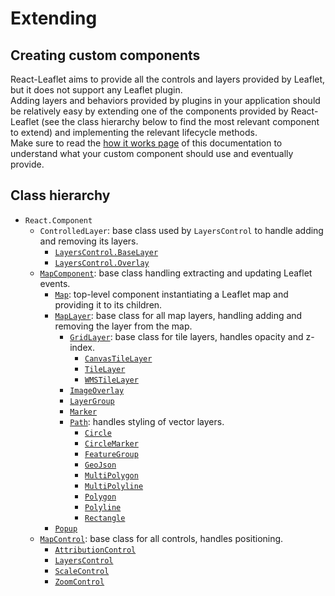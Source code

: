 # Extending

## Creating custom components

React-Leaflet aims to provide all the controls and layers provided by Leaflet, but it does not support any Leaflet plugin.  
Adding layers and behaviors provided by plugins in your application should be relatively easy by extending one of the components provided by React-Leaflet (see the class hierarchy below to find the most relevant component to extend) and implementing the relevant lifecycle methods.  
Make sure to read the [how it works page](How%20it%20works.md) of this documentation to understand what your custom component should use and eventually provide.

## Class hierarchy

- `React.Component`
  - `ControlledLayer`: base class used by `LayersControl` to handle adding and removing its layers.
    - [`LayersControl.BaseLayer`](Components.md#layerscontrolbaselayer)
    - [`LayersControl.Overlay`](Components.md#layerscontroloverlay)
  - [`MapComponent`](Components.md#mapcomponent): base class handling extracting and updating Leaflet events.
    - [`Map`](Components.md#map): top-level component instantiating a Leaflet map and providing it to its children.
    - [`MapLayer`](Components.md#maplayer): base class for all map layers, handling adding and removing the layer from the map.
      - [`GridLayer`](Components.md#gridlayer): base class for tile layers, handles opacity and z-index.
        - [`CanvasTileLayer`](Components.md#canvastilelayer)
        - [`TileLayer`](Components.md#tilelayer)
        - [`WMSTileLayer`](Components.md#wmstilelayer)
      - [`ImageOverlay`](Components.md#imageoverlay)
      - [`LayerGroup`](Components.md#layergroup)
      - [`Marker`](Components.md#marker)
      - [`Path`](Components.md#path): handles styling of vector layers.
        - [`Circle`](Components.md#circle)
        - [`CircleMarker`](Components.md#circlemarker)
        - [`FeatureGroup`](Components.md#featuregroup)
        - [`GeoJson`](Components.md#geojson)
        - [`MultiPolygon`](Components.md#multipolygon)
        - [`MultiPolyline`](Components.md#multipolyline)
        - [`Polygon`](Components.md#polygon)
        - [`Polyline`](Components.md#polyline)
        - [`Rectangle`](Components.md#rectangle)
    - [`Popup`](Components.md#popup)
  - [`MapControl`](Components.md#mapcontrol): base class for all controls, handles positioning.
    - [`AttributionControl`](Components.md#attributioncontrol)
    - [`LayersControl`](Components.md#layerscontrol)
    - [`ScaleControl`](Components.md#scalecontrol)
    - [`ZoomControl`](Components.md#zoomcontrol)
